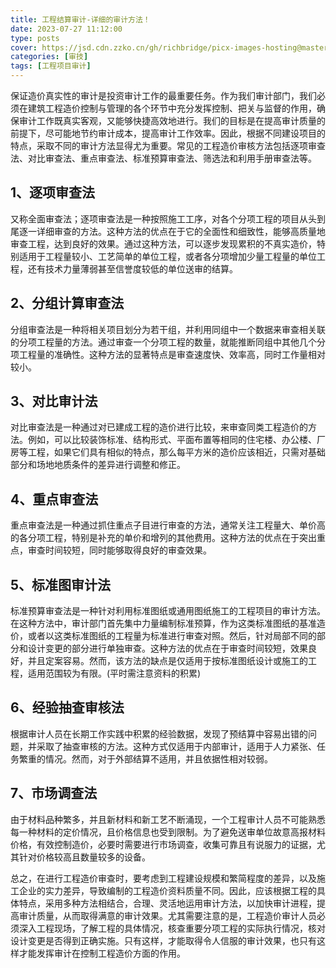 ```yaml
---
title: 工程结算审计-详细的审计方法！
date: 2023-07-27 11:12:00
type: posts
cover: https://jsd.cdn.zzko.cn/gh/richbridge/picx-images-hosting@master/thumbnail/CPA-审计.jpg
categories: [审技]
tags: [工程项目审计]
---
```


保证造价真实性的审计是投资审计工作的最重要任务。作为我们审计部门，我们必须在建筑工程造价控制与管理的各个环节中充分发挥控制、把关与监督的作用，确保审计工作既真实客观，又能够快捷高效地进行。我们的目标是在提高审计质量的前提下，尽可能地节约审计成本，提高审计工作效率。因此，根据不同建设项目的特点，采取不同的审计方法显得尤为重要。常见的工程造价审核方法包括逐项审查法、对比审查法、重点审查法、标准预算审查法、筛选法和利用手册审查法等。

## 1、逐项审查法

又称全面审查法；逐项审查法是一种按照施工工序，对各个分项工程的项目从头到尾逐一详细审查的方法。这种方法的优点在于它的全面性和细致性，能够高质量地审查工程，达到良好的效果。通过这种方法，可以逐步发现累积的不真实造价，特别适用于工程量较小、工艺简单的单位工程，或者各分项增加少量工程量的单位工程，还有技术力量薄弱甚至信誉度较低的单位送审的结算。

## 2、分组计算审查法

分组审查法是一种将相关项目划分为若干组，并利用同组中一个数据来审查相关联的分项工程量的方法。通过审查一个分项工程的数量，就能推断同组中其他几个分项工程量的准确性。这种方法的显著特点是审查速度快、效率高，同时工作量相对较小。

## 3、对比审计法

对比审查法是一种通过对已建成工程的造价进行比较，来审查同类工程造价的方法。例如，可以比较装饰标准、结构形式、平面布置等相同的住宅楼、办公楼、厂房等工程，如果它们具有相似的特点，那么每平方米的造价应该相近，只需对基础部分和场地地质条件的差异进行调整和修正。

## 4、重点审查法

重点审查法是一种通过抓住重点子目进行审查的方法，通常关注工程量大、单价高的各分项工程，特别是补充的单价和增列的其他费用。这种方法的优点在于突出重点，审查时间较短，同时能够取得良好的审查效果。

## 5、标准图审计法

标准预算审查法是一种针对利用标准图纸或通用图纸施工的工程项目的审计方法。在这种方法中，审计部门首先集中力量编制标准预算，作为这类标准图纸的基准造价，或者以这类标准图纸的工程量为标准进行审查对照。然后，针对局部不同的部分和设计变更的部分进行单独审查。这种方法的优点在于审查时间较短，效果良好，并且定案容易。然而，该方法的缺点是仅适用于按标准图纸设计或施工的工程，适用范围较为有限。(平时需注意资料的积累)

## 6、经验抽查审核法

根据审计人员在长期工作实践中积累的经验数据，发现了预结算中容易出错的问题，并采取了抽查审核的方法。这种方式仅适用于内部审计，适用于人力紧张、任务繁重的情况。然而，对于外部结算不适用，并且依据性相对较弱。

## 7、市场调查法

由于材料品种繁多，并且新材料和新工艺不断涌现，一个工程审计人员不可能熟悉每一种材料的定价情况，且价格信息也受到限制。为了避免送审单位故意高报材料价格，有效控制造价，必要时需要进行市场调查，收集可靠且有说服力的证据，尤其针对价格较高且数量较多的设备。

总之，在进行工程造价审查时，要考虑到工程建设规模和繁简程度的差异，以及施工企业的实力差异，导致编制的工程造价资料质量不同。因此，应该根据工程的具体特点，采用多种方法相结合，合理、灵活地运用审计方法，以加快审计进程，提高审计质量，从而取得满意的审计效果。尤其需要注意的是，工程造价审计人员必须深入工程现场，了解工程的具体情况，核查重要分项工程的实际执行情况，核对设计变更是否得到正确实施。只有这样，才能取得令人信服的审计效果，也只有这样才能发挥审计在控制工程造价方面的作用。